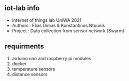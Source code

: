 ## iot-lab info
 - Internet of things lab UniWA 2021
 - Authors : Elias Dimas & Konstantinos Ntounis
 - Project : Data collection from sensor network (Swarm)
 
## requirments
 1. arduino uno and raspberry pi modules 
 2. docker 
 3. temperature sensors 
 4. distance sensors
